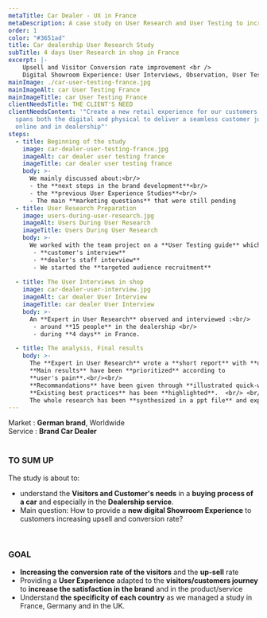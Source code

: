 ```yaml
---
metaTitle: Car Dealer - UX in France
metaDescription: A case study on User Research and User Testing to increase upsell and convertion rate of the visitors
order: 1
color: "#3651ad"
title: Car dealership User Research Study
subTitle: 4 days User Research in shop in France
excerpt: |-
    Upsell and Visitor Conversion rate improvement <br />
    Digital Showroom Experience: User Interviews, Observation, User Test
mainImage: ./car-user-testing-france.jpg
mainImageAlt: car User Testing France
mainImageTitle: car User Testing France
clientNeedsTitle: THE CLIENT'S NEED
clientNeedsContent: '"Create a new retail experience for our customers that
  spans both the digital and physical to deliver a seamless customer journey
  online and in dealership"'
steps:
  - title: Beginning of the study
    image: car-dealer-user-testing-france.jpg
    imageAlt: car dealer user testing france
    imageTitle: car dealer user testing france
    body: >- 
      We mainly discussed about:<br/>
      - the **next steps in the brand development**<br/>
      - the **previous User Experience Studies**<br/>
      - The main **marketing questions** that were still pending
  - title: User Research Preparation
    image: users-during-user-research.jpg
    imageAlt: Users During User Research
    imageTitle: Users During User Research
    body: >-
      We worked with the team project on a **User Testing guide** which has been translated for the 3 countries: 
       - **customer's interview**
       - **dealer's staff interview**
       - We started the **targeted audience recruitment**
       
  - title: The User Interviews in shop
    image: car-dealer-user-interview.jpg
    imageAlt: car dealer User Interview
    imageTitle: car dealer User Interview
    body: >- 
      An **Expert in User Research** observed and interviewed :<br/>
       - around **15 people** in the dealership <br/>
       - during **4 days** in France.

  - title: The analysis, Final results
    body: >- 
      The **Expert in User Research** wrote a **short report** with **description and recommandation pages**.<br/><br/>
      **Main results** have been **prioritized** according to
      **user's pain**.<br/><br/>
      **Recommandations** have been given through **illustrated quick-wins**. <br/><br/>
      **Existing best practices** has been **highlighted**.  <br/> <br/> 
      The whole research has been **synthesized in a ppt file** and explained during **an one hour and half meeting** via Skype to the **international team**.
---
```

Market : **German brand**, Worldwide\
Service : **Brand Car Dealer**
<br/>
<br/>

### TO SUM UP

The study is about to: <br/>
- understand the **Visitors and Customer's needs** in a **buying process of a car** and especially in the **Dealership service**. <br/>
- Main question:  How to provide a **new digital Showroom Experience** to customers increasing upsell and conversion rate? 

<br/>

### GOAL

- **Increasing the conversion rate of the visitors** and the **up-sell** rate<br/>
- Providing a **User Experience** adapted to the **visitors/customers journey** to **increase the satisfaction in the brand** and in the product/service <br/>
- Understand **the specificity of each country** as we managed a study in France, Germany and in the UK.